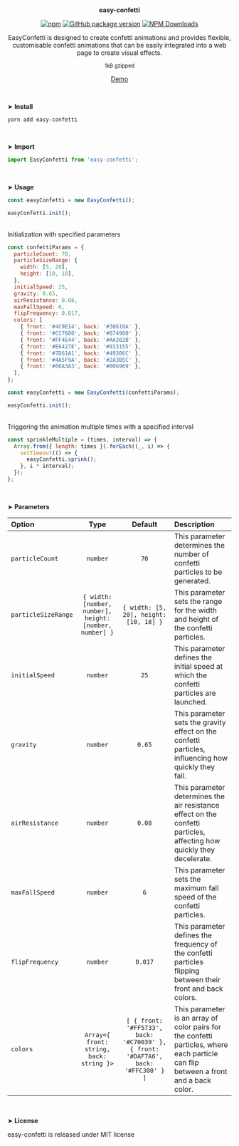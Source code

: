 <br>
<p align="center"><strong>easy-confetti</strong></p>

<div align="center">

[![npm](https://img.shields.io/npm/v/easy-confetti.svg?colorB=brightgreen)](https://www.npmjs.com/package/easy-confetti)
[![GitHub package version](https://img.shields.io/github/package-json/v/ux-ui-pro/easy-confetti.svg)](https://github.com/ux-ui-pro/easy-confetti)
[![NPM Downloads](https://img.shields.io/npm/dm/easy-confetti.svg?style=flat)](https://www.npmjs.org/package/easy-confetti)

</div>

<p align="center">EasyConfetti is designed to create confetti animations and provides flexible, customisable confetti animations that can be easily integrated into a web page to create visual effects.</p>
<p align="center"><sup>1kB gzipped</sup></p>
<p align="center"><a href="https://codepen.io/ux-ui/full/NWmaVKQ">Demo</a></p>
<br>

&#10148; **Install**

```console
yarn add easy-confetti
```
<br>

&#10148; **Import**

```javascript
import EasyConfetti from 'easy-confetti';
```
<br>

&#10148; **Usage**

```javascript
const easyConfetti = new EasyConfetti();

easyConfetti.init();
```
<br>
Initialization with specified parameters

```javascript
const confettiParams = {
  particleCount: 70,
  particleSizeRange: {
    width: [5, 20],
    height: [10, 18],
  },
  initialSpeed: 25,
  gravity: 0.65,
  airResistance: 0.08,
  maxFallSpeed: 6,
  flipFrequency: 0.017,
  colors: [
    { front: '#4C9E14', back: '#30610A' },
    { front: '#CC7600', back: '#874900' },
    { front: '#FF4E44', back: '#AA302B' },
    { front: '#E6427E', back: '#933155' },
    { front: '#7D61A1', back: '#49306C' },
    { front: '#4A5F9A', back: '#2A3B5C' },
    { front: '#00A3A3', back: '#006969' },
  ],
};

const easyConfetti = new EasyConfetti(confettiParams);

easyConfetti.init();
```
<br>
Triggering the animation multiple times with a specified interval

```javascript
const sprinkleMultiple = (times, interval) => {
  Array.from({ length: times }).forEach((_, i) => {
    setTimeout(() => {
      easyConfetti.sprink();
    }, i * interval);
  });
};
```
<br>

&#10148; **Parameters**

| Option              |                          Type                           |                                      Default                                       | Description                                                                                                                          |
|:--------------------|:-------------------------------------------------------:|:----------------------------------------------------------------------------------:|:-------------------------------------------------------------------------------------------------------------------------------------|
| `particleCount`     |                        `number`                         |                                        `70`                                        | This parameter determines the number of confetti particles to be generated.                                                          |
| `particleSizeRange` | `{ width: [number, number], height: [number, number] }` |                       `{ width: [5, 20], height: [10, 18] }`                       | This parameter sets the range for the width and height of the confetti particles.                                                    |
| `initialSpeed`      |                        `number`                         |                                        `25`                                        | This parameter defines the initial speed at which the confetti particles are launched.                                               |
| `gravity`           |                        `number`                         |                                       `0.65`                                       | This parameter sets the gravity effect on the confetti particles, influencing how quickly they fall.                                 |
| `airResistance`     |                        `number`                         |                                       `0.08`                                       | This parameter determines the air resistance effect on the confetti particles, affecting how quickly they decelerate.                |
| `maxFallSpeed`      |                        `number`                         |                                        `6`                                         | This parameter sets the maximum fall speed of the confetti particles.                                                                |
| `flipFrequency`     |                        `number`                         |                                      `0.017`                                       | This parameter defines the frequency of the confetti particles flipping between their front and back colors.                         |
| `colors`            |        `Array<{ front: string, back: string }>`         | `[ { front: '#FF5733', back: '#C70039' }, { front: '#DAF7A6', back: '#FFC300' } ]` | This parameter is an array of color pairs for the confetti particles, where each particle can flip between a front and a back color. |
<br>

&#10148; **License**

easy-confetti is released under MIT license
